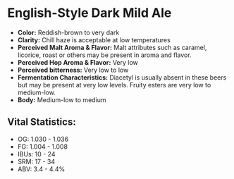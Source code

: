 # English-Style Dark Mild Ale

- **Color:** Reddish-brown to very dark
- **Clarity:** Chill haze is acceptable at low temperatures
- **Perceived Malt Aroma & Flavor:** Malt attributes such as caramel, licorice, roast or others may be present in aroma and flavor.
- **Perceived Hop Aroma & Flavor:** Very low
- **Perceived bitterness:** Very low to low
- **Fermentation Characteristics:** Diacetyl is usually absent in these beers but may be present at very low levels. Fruity esters are very low to medium-low.
- **Body:** Medium-low to medium

## Vital Statistics:

- OG: 1.030 - 1.036
- FG: 1.004 - 1.008
- IBUs: 10 - 24
- SRM: 17 - 34
- ABV: 3.4 - 4.4%
